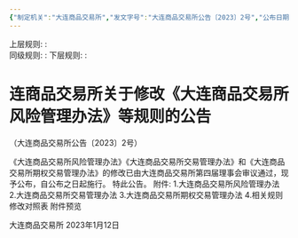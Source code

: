 ```yaml
---
{"制定机关":"大连商品交易所","发文字号":"大连商品交易所公告〔2023〕2号","公布日期":"2023.01.12","施行日期":"2023.01.12","时效性":"已被修改","修改依据":"大连商品交易所关于修改《大连商品交易所交易管理办法》和《大连商品交易所做市商管理办法》的公告(2023)","效力位阶":"地方规范性文件","法规类别":"期货综合规定","dg-publish":true,"created":"2023-09-08T18:19","updated":"2023-10-18T12:33","permalink":"/e/20230112-2023-2-2023/","dgPassFrontmatter":true}
---
```


上层规则: :  
同级规则: : 
下层规则: : 
# 连商品交易所关于修改《大连商品交易所风险管理办法》等规则的公告
（大连商品交易所公告〔2023〕2号）


《大连商品交易所风险管理办法》《大连商品交易所交易管理办法》和《大连商品交易所期权交易管理办法》的修改已由大连商品交易所第四届理事会审议通过，现予公布，自公布之日起施行。
特此公告。
附件: 1.大连商品交易所风险管理办法
2.大连商品交易所交易管理办法
3.大连商品交易所期权交易管理办法
4.相关规则修改对照表
附件预览

大连商品交易所
2023年1月12日